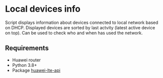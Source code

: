 # Local devices info
Script displays information about devices connected to local network based on DHCP.
Displayed devices are sorted by last actvity (latest active device on top).
Can be used to check who and when has used the network.

## Requirements
- Huawei router
- Python 3.8+
- Package [huawei-lte-api](https://pypi.org/project/huawei-lte-api/)
